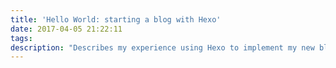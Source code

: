 ```yaml
---
title: 'Hello World: starting a blog with Hexo'
date: 2017-04-05 21:22:11
tags:
description: "Describes my experience using Hexo to implement my new blog platform" 
---
```

